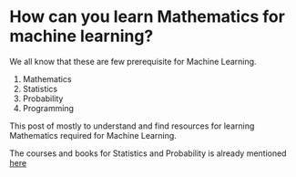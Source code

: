 # How can you learn Mathematics for machine learning? #
We all know that these are few prerequisite for Machine Learning.

1. Mathematics
2. Statistics
3. Probability
4. Programming

This post of mostly to understand and find resources for learning Mathematics required for Machine Learning.

The courses and books for Statistics and Probability is already mentioned [here](ProbabilityStatistics4ML.md)

